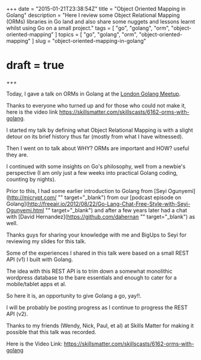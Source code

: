 +++
date        = "2015-01-21T23:38:54Z"
title       = "Object Oriented Mapping in Golang"
description = "Here I review some Object Relational Mapping (ORMs) libraries in Go land and also share some nuggets and lessons learnt whilst using Go on a small project."
tags        = [ "go", "golang", "orm", "object-oriented-mapping" ]
topics      = [ "go", "golang", "orm", "object-oriented-mapping" ]
slug        = "object-oriented-mapping-in-golang"
# draft = true
+++

Today, I gave a talk on ORMs in Golang at the [London Golang Meetup](http://www.meetup.com/Go-London-User-Group/).

Thanks to everyone who turned up and for those who could not make it, here is the video link https://skillsmatter.com/skillscasts/6162-orms-with-golang.

I started my talk by defining what Object Relational Mapping is with a slight detour on its brief history thus far (mostly from what I have witnessed).

Then I went on to talk about WHY? ORMs are important and HOW? useful they are.

I continued with some insights on Go's philosophy, well from a newbie's perspective (I am only just a few weeks into practical Golang coding, counting by nights).

Prior to this, I had some earlier introduction to Golang from [Seyi Ogunyemi](http://micrypt.com/ "" target="_blank") from our [podcast episode on Golang](http://freeair.io/2012/08/22/Go-Lang-Chat-Free-Style-with-Seyi-Ogunyemi.html "" target="_blank") and after a few years later had a chat with [David Hernandez](https://github.com/dahernan "" target="_blank") as well.

Thanks guys for sharing your knowledge with me and BigUps to Seyi for reviewing my slides for this talk.

<script async class="speakerdeck-embed" data-id="e23220596c5a4ae39a04323121eeacf2" data-ratio="1.77777777777778" src="//speakerdeck.com/assets/embed.js"></script>

Some of the experiences I shared in this talk were based on a small REST API (v1) I built with Golang.

The idea with this REST API is to trim down a somewhat monolithic wordpress database to the bare essentials and enough to cater for a mobile/tablet apps et al.

So here it is, an opportunity to give Golang a go, yay!!.

I will be probably be posting progress as I continue to progress the REST API (v2).

Thanks to my friends (Wendy, Nick, Paul, et al) at Skills Matter for making it possible that this talk was recorded.

Here is the Video Link: https://skillsmatter.com/skillscasts/6162-orms-with-golang
